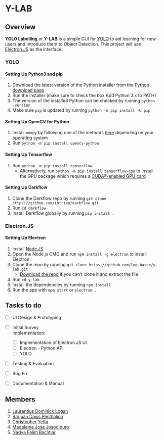 # Y-LAB

## Overview
**YOLO Labelling** or **Y-LAB** is a simple GUI for [YOLO](https://pjreddie.com/darknet/yolo/) to aid learning for new users and introduce them to Object Detection. This project will use [Electron.JS](https://electronjs.org/) as the interface.

### YOLO
#### Setting Up Python3 and pip
1. Download the latest version of the Python installer from the [Python download page](https://www.python.org/downloads/)
2. Run the installer (make sure to check the box Add Python 3.x to PATH)
3. The version of the installed Python can be checked by running `python --version`
4. Make sure `pip` is updated by running `python -m pip install -U pip`

#### Setting Up OpenCV for Python
1. Install `numpy` by following one of the methods [here](https://scipy.org/install.html) depending on your operating system
1. Run `python -m pip install opencv-python`

#### Setting Up Tensorflow
1. Run `python -m pip install tensorflow`
   - Alternatively, run `python -m pip install tensorflow-gpu` to install the GPU package which requires a [CUDA®-enabled GPU card](https://www.tensorflow.org/install/gpu)

#### Setting Up Darkflow
1. Clone the Darkflow repo by running `git clone https://github.com/thtrieu/darkflow.git`
2. Run `cd darkflow`
3. Install Darkflow globally by running `pip install .`

### Electron.JS
#### Setting Up Electron
1. Install [Node.JS](https://nodejs.org/en/)
2. Open the Node.js CMD and run `npm install -g electron` to install Electron
3. Clone the repo by running `git clone https://github.com/log-basee/y-lab.git`
   - [Download the repo](https://github.com/log-basee/y-lab/archive/master.zip) if you can't clone it and extract the file
4. Run `cd y-lab`
5. Install the dependencies by running `npm install`
6. Run the app with `npm start` or `electron .`


## Tasks to do
- [ ] UI Design & Prototyping
- [ ] Initial Survey<br>
Implementation:
  - [ ] Implementation of Electron.JS UI
  - [ ] Electron - Python API
  - [ ] YOLO
- [ ] Testing & Evaluation
- [ ] Bug Fix
- [ ] Documentation & Manual


## Members
1. [Laurentius Dominick Logan](https://github.com/Log-baseE)
2. [Barjuan Davis Penthalion](https://github.com/cokpsz)
3. [Christopher Yefta](https://github.com/ChrisYef)
4. [Madeleine Jose Josodipuro](https://github.com/haysacks)
5. [Nadya Felim Bachtiar](https://github.com/Ao-Re)
